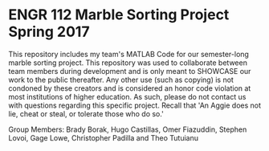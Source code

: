 # ENGR 112 Marble Sorting Project Spring 2017
This repository includes my team's MATLAB Code for our semester-long marble sorting project. This repository was used to collaborate between team members during development and is only meant to SHOWCASE our work to the public thereafter. Any other use (such as copying) is not condoned by these creators and is considered an honor code violation at most institutions of higher education. As such, please do not contact us with questions regarding this specific project. Recall that 'An Aggie does not lie, cheat or steal, or tolerate those who do so.' 

Group Members: 
Brady Borak, 
Hugo Castillas, 
Omer Fiazuddin, 
Stephen Lovoi, 
Gage Lowe, Christopher Padilla and Theo Tutuianu
